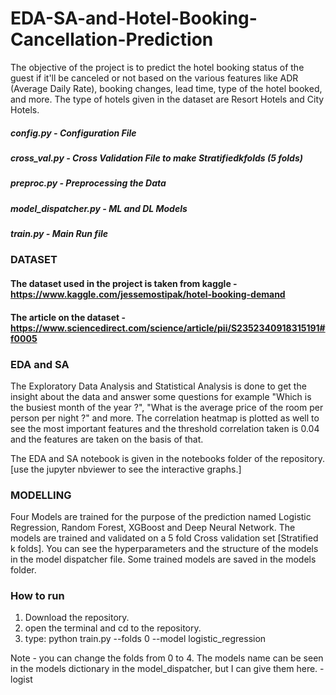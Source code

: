 # EDA-SA-and-Hotel-Booking-Cancellation-Prediction

The objective of the project is to predict the hotel booking status of the guest if it'll be canceled or not based on the various features like ADR (Average Daily Rate), booking changes, lead time, type of the hotel booked, and more. The type of hotels given in the dataset are Resort Hotels and City Hotels.

##### config.py - Configuration File</br>
##### cross_val.py - Cross Validation File to make Stratifiedkfolds (5 folds)</br>
##### preproc.py - Preprocessing the Data</br>
##### model_dispatcher.py - ML and DL Models</br>
##### train.py - Main Run file</br>

### DATASET
#### The dataset used in the project is taken from kaggle - https://www.kaggle.com/jessemostipak/hotel-booking-demand </br>
#### The article on the dataset - https://www.sciencedirect.com/science/article/pii/S2352340918315191#f0005 </br>

### EDA and SA
The Exploratory Data Analysis and Statistical Analysis is done to get the insight about the data and answer some questions for example "Which is the busiest month of the year ?", "What is the average price of the room per person per night ?" and more. The correlation heatmap is plotted as well to see the most important features and the threshold correlation taken is 0.04 and the features are taken on the basis of that.

The EDA and SA notebook is given in the notebooks folder of the repository. [use the jupyter nbviewer to see the interactive graphs.]

### MODELLING

Four Models are trained for the purpose of the prediction named Logistic Regression, Random Forest, XGBoost and Deep Neural Network. The models are trained and validated on a 5 fold Cross validation set [Stratified k folds]. You can see the hyperparameters and the structure of the models in the model dispatcher file.
Some trained models are saved in the models folder.

### How to run
1. Download the repository.
2. open the terminal and cd to the repository.
3. type:
    python train.py --folds 0 --model logistic_regression

Note - you can change the folds from 0 to 4.
       The models name can be seen in the models dictionary in the model_dispatcher, but I can give them here.
       - logist
